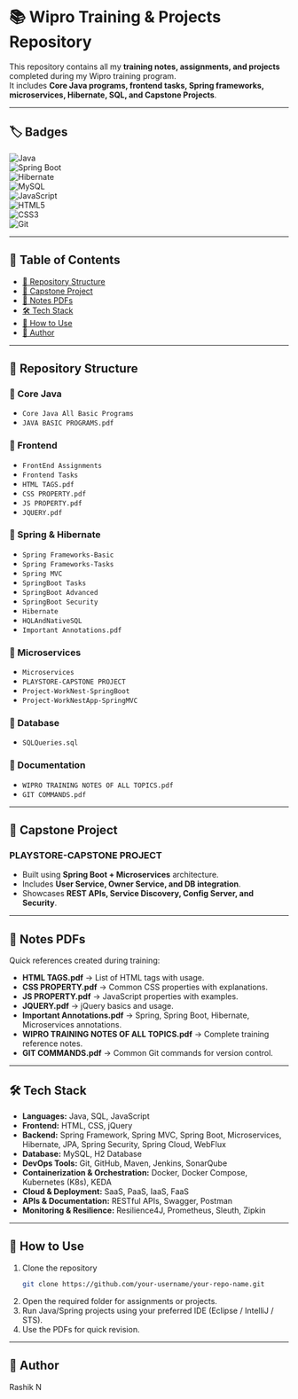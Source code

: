 # 📚 Wipro Training & Projects Repository

This repository contains all my **training notes, assignments, and projects** completed during my Wipro training program.  
It includes **Core Java programs, frontend tasks, Spring frameworks, microservices, Hibernate, SQL, and Capstone Projects**.  

---

## 🏷️ Badges
![Java](https://img.shields.io/badge/Java-ED8B00?style=for-the-badge&logo=java&logoColor=white)  
![Spring Boot](https://img.shields.io/badge/Spring%20Boot-6DB33F?style=for-the-badge&logo=springboot&logoColor=white)  
![Hibernate](https://img.shields.io/badge/Hibernate-59666C?style=for-the-badge&logo=hibernate&logoColor=white)  
![MySQL](https://img.shields.io/badge/MySQL-4479A1?style=for-the-badge&logo=mysql&logoColor=white)  
![JavaScript](https://img.shields.io/badge/JavaScript-F7DF1E?style=for-the-badge&logo=javascript&logoColor=black)  
![HTML5](https://img.shields.io/badge/HTML5-E34F26?style=for-the-badge&logo=html5&logoColor=white)  
![CSS3](https://img.shields.io/badge/CSS3-1572B6?style=for-the-badge&logo=css3&logoColor=white)  
![Git](https://img.shields.io/badge/Git-F05032?style=for-the-badge&logo=git&logoColor=white)  

---

## 📑 Table of Contents
- [📂 Repository Structure](#-repository-structure)
- [🚀 Capstone Project](#-capstone-project)
- [📑 Notes PDFs](#-notes-pdfs)
- [🛠️ Tech Stack](#️-tech-stack)
- [📌 How to Use](#-how-to-use)
- [👤 Author](#-author)

---

## 📂 Repository Structure

### 🔹 Core Java
- `Core Java All Basic Programs`
- `JAVA BASIC PROGRAMS.pdf`

### 🔹 Frontend
- `FrontEnd Assignments`
- `Frontend Tasks`
- `HTML TAGS.pdf`
- `CSS PROPERTY.pdf`
- `JS PROPERTY.pdf`
- `JQUERY.pdf`

### 🔹 Spring & Hibernate
- `Spring Frameworks-Basic`
- `Spring Frameworks-Tasks`
- `Spring MVC`
- `SpringBoot Tasks`
- `SpringBoot Advanced`
- `SpringBoot Security`
- `Hibernate`
- `HQLAndNativeSQL`
- `Important Annotations.pdf`

### 🔹 Microservices
- `Microservices`
- `PLAYSTORE-CAPSTONE PROJECT`
- `Project-WorkNest-SpringBoot`
- `Project-WorkNestApp-SpringMVC`

### 🔹 Database
- `SQLQueries.sql`

### 🔹 Documentation
- `WIPRO TRAINING NOTES OF ALL TOPICS.pdf`
- `GIT COMMANDS.pdf`

---

## 🚀 Capstone Project
### **PLAYSTORE-CAPSTONE PROJECT**
- Built using **Spring Boot + Microservices** architecture.  
- Includes **User Service, Owner Service, and DB integration**.  
- Showcases **REST APIs, Service Discovery, Config Server, and Security**.  

---

## 📑 Notes PDFs
Quick references created during training:
- **HTML TAGS.pdf** → List of HTML tags with usage.  
- **CSS PROPERTY.pdf** → Common CSS properties with explanations.  
- **JS PROPERTY.pdf** → JavaScript properties with examples.  
- **JQUERY.pdf** → jQuery basics and usage.  
- **Important Annotations.pdf** → Spring, Spring Boot, Hibernate, Microservices annotations.  
- **WIPRO TRAINING NOTES OF ALL TOPICS.pdf** → Complete training reference notes.  
- **GIT COMMANDS.pdf** → Common Git commands for version control.  

---

## 🛠️ Tech Stack
- **Languages:** Java, SQL, JavaScript
- **Frontend:** HTML, CSS, jQuery  
- **Backend:** Spring Framework, Spring MVC, Spring Boot, Microservices, Hibernate, JPA, Spring Security, Spring Cloud, WebFlux  
- **Database:** MySQL, H2 Database  
- **DevOps Tools:** Git, GitHub, Maven, Jenkins, SonarQube  
- **Containerization & Orchestration:** Docker, Docker Compose, Kubernetes (K8s), KEDA  
- **Cloud & Deployment:** SaaS, PaaS, IaaS, FaaS 
- **APIs & Documentation:** RESTful APIs, Swagger, Postman  
- **Monitoring & Resilience:** Resilience4J, Prometheus, Sleuth, Zipkin  

---

## 📌 How to Use
1. Clone the repository
   ```bash
   git clone https://github.com/your-username/your-repo-name.git
2. Open the required folder for assignments or projects.
3. Run Java/Spring projects using your preferred IDE (Eclipse / IntelliJ / STS).
4. Use the PDFs for quick revision.

---

## 👤 Author

Rashik N
   
   
